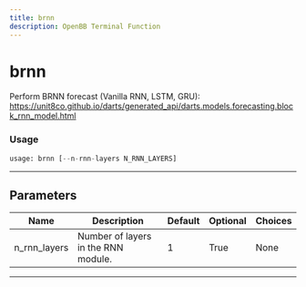 ```yaml
---
title: brnn
description: OpenBB Terminal Function
---
```


# brnn

Perform BRNN forecast (Vanilla RNN, LSTM, GRU): https://unit8co.github.io/darts/generated_api/darts.models.forecasting.block_rnn_model.html

### Usage

```python
usage: brnn [--n-rnn-layers N_RNN_LAYERS]
```

---

## Parameters

| Name | Description | Default | Optional | Choices |
| ---- | ----------- | ------- | -------- | ------- |
| n_rnn_layers | Number of layers in the RNN module. | 1 | True | None |
---

